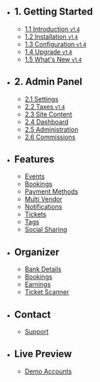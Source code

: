 - ## 1. Getting Started
    - [1.1 Introduction <small class="v">v1.4</small>](/{{route}}/{{version}}/introduction)
    - [1.2 Installation <small class="v">v1.4</small>](/{{route}}/{{version}}/installation)
    - [1.3 Configuration <small class="v">v1.4</small>](/{{route}}/{{version}}/configuration)
    - [1.4 Upgrade <small class="v">v1.4</small>](/{{route}}/{{version}}/upgrade)
    - [1.5 What's New <small class="v">v1.4</small>](/{{route}}/{{version}}/changelog/changes)

- ## 2. Admin Panel
    - [2.1 Settings](/{{route}}/{{version}}/admin/settings)
    - [2.2 Taxes <small class="v">v1.4</small>](/{{route}}/{{version}}/admin/taxes)
    - [2.3 Site Content](/{{route}}/{{version}}/admin/site-content)
    - [2.4 Dashboard](/{{route}}/{{version}}/admin/dashboard)
    - [2.5 Administration](/{{route}}/{{version}}/admin/administration)
    - [2.6 Commissions](/{{route}}/{{version}}/admin/commissions)
    



- ## Features
    - [Events](/{{route}}/{{version}}/features/events)
    - [Bookings](/{{route}}/{{version}}/features/bookings)
    - [Payment Methods](/{{route}}/{{version}}/features/payment-methods)
    - [Multi Vendor](/{{route}}/{{version}}/features/multi-vendor)
    - [Notifications](/{{route}}/{{version}}/features/notifications)
    - [Tickets](/{{route}}/{{version}}/features/tickets)
    - [Tags](/{{route}}/{{version}}/features/tags)
    - [Social Sharing](/{{route}}/{{version}}/features/social-sharing)

- ## Organizer
    - [Bank Details](/{{route}}/{{version}}/features/bank-details)
    - [Bookings](/{{route}}/{{version}}/features/organizer-bookings)
    - [Earnings](/{{route}}/{{version}}/features/organizer-earnings)
    - [Ticket Scanner](/{{route}}/{{version}}/features/ticket-scanner)
    

- ## Contact
    - [Support](/{{route}}/{{version}}/contact/support)
    
- ## Live Preview
    - [Demo Accounts](/{{route}}/{{version}}/demo-accounts)

